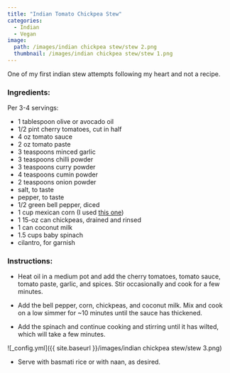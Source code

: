 ```yaml
---
title: "Indian Tomato Chickpea Stew"
categories:
  - Indian
  - Vegan
image:
  path: /images/indian chickpea stew/stew 2.png
  thumbnail: /images/indian chickpea stew/stew 1.png
---
```


One of my first indian stew attempts following my heart and not a recipe.

### Ingredients:

Per 3-4 servings:

* 1 tablespoon olive or avocado oil
* 1/2 pint cherry tomatoes, cut in half
* 4 oz tomato sauce 
* 2 oz tomato paste 
* 3 teaspoons minced garlic 
* 3 teaspoons chilli powder⠀
* 3 teaspoons curry powder⠀
* 4 teaspoons cumin powder
* 2 teaspoons onion powder⠀
* salt, to taste
* pepper, to taste
* 1/2 green bell pepper, diced
* 1 cup mexican corn (I used [this one](https://www.kroger.com/p/green-giant-mexicorn/0002000010453))
* 1 15-oz can chickpeas, drained and rinsed
* 1 can coconut milk 
* 1.5 cups baby spinach
* cilantro, for garnish

### Instructions:

* Heat oil in a medium pot and add the cherry tomatoes, tomato sauce, tomato paste, garlic, and spices. Stir occasionally and cook for a few minutes.

* Add the bell pepper, corn, chickpeas, and coconut milk. Mix and cook on a low simmer for ~10 minutes until the sauce has thickened.

* Add the spinach and continue cooking and stirring until it has wilted, which will take a few minutes. 

![_config.yml]({{ site.baseurl }}/images/indian chickpea stew/stew 3.png)

* Serve with basmati rice or with naan, as desired. 


